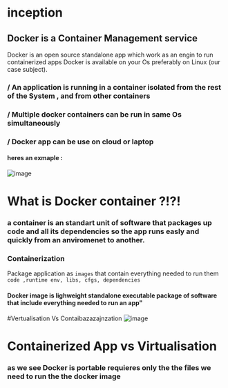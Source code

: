 # inception
## Docker is a Container Management service
Docker is an open source standalone app which work as an engin to run containerized apps
Docker is available on your Os preferably on Linux (our case subject).

### / An application is running in a container isolated from the rest of the System , and from other containers 
### / Multiple docker containers can be run in same Os simultaneously 
### / Docker app can be use on cloud or laptop
 
#### heres an exmaple :
![image](https://github.com/Kuroi042/inception/assets/26288711/1d93ff0e-2faf-4f06-9b43-9bdddd8aedc9)

# What is Docker container ?!?!
###  a container is an standart unit of software  that packages up code and all its dependencies so the app runs easly and quickly  from an anviromenet to another.

### Containerization
 Package application as `images` that contain everything needed to run them `code ,runtime env, libs, cfgs, dependencies`
 
#### Docker image is lighweight standalone executable package of software that include everything needed to run an app"


#Vertualisation Vs Contaibazazajnzation
 ![image](https://github.com/Kuroi042/inception/assets/26288711/a09b405a-f3ed-4f5d-a52f-50c1f63975e7)
   # Containerized App                        vs           Virtualisation

### as we see Docker is portable  requieres only the the files we need to run the the docker image
